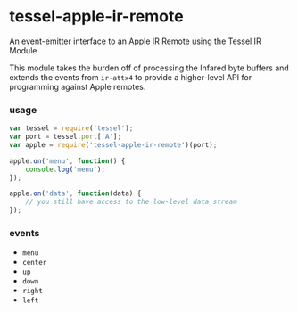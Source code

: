 # tessel-apple-ir-remote

An event-emitter interface to an Apple IR Remote using the Tessel IR Module

This module takes the burden off of processing the Infared byte buffers and extends the events from `ir-attx4` to provide a higher-level API for programming against Apple remotes.

### usage

```javascript
var tessel = require('tessel');
var port = tessel.port['A'];
var apple = require('tessel-apple-ir-remote')(port);

apple.on('menu', function() {
    console.log('menu');
});

apple.on('data', function(data) {
    // you still have access to the low-level data stream
});
```

### events

 - `menu`
 - `center`
 - `up`
 - `down`
 - `right`
 - `left`

